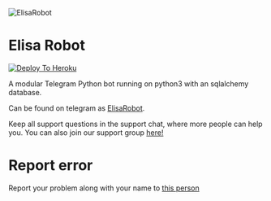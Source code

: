 ![ElisaRobot](https://images6.alphacoders.com/716/716156.png)
# Elisa Robot

[![Deploy To Heroku](https://www.herokucdn.com/deploy/button.svg)](https://dashboard.heroku.com/new?template=https://github.com/matesa/ElisaRobot)

A modular Telegram Python bot running on python3 with an sqlalchemy database.

Can be found on telegram as [ElisaRobot](https://t.me/elisaRobot).

Keep all support questions in the support chat, where more people can help you. You can also join our support group [here!](https://t.me/ShizukaSupport)

# Report error
Report your problem along with your name to [this person](https://t.me/HEROGAMERS1)
